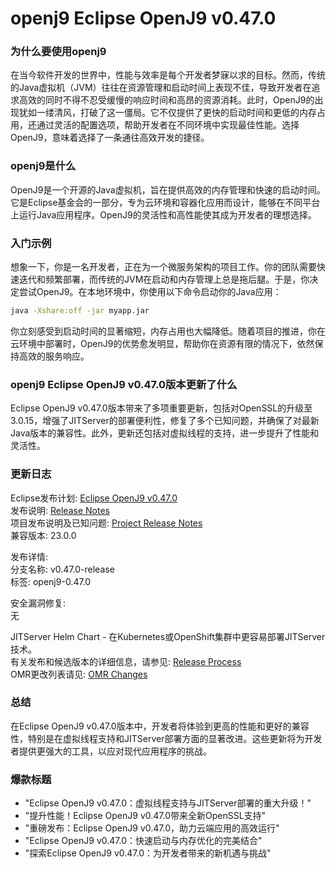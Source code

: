 # openj9 Eclipse OpenJ9 v0.47.0
### 为什么要使用openj9

在当今软件开发的世界中，性能与效率是每个开发者梦寐以求的目标。然而，传统的Java虚拟机（JVM）往往在资源管理和启动时间上表现不佳，导致开发者在追求高效的同时不得不忍受缓慢的响应时间和高昂的资源消耗。此时，OpenJ9的出现犹如一缕清风，打破了这一僵局。它不仅提供了更快的启动时间和更低的内存占用，还通过灵活的配置选项，帮助开发者在不同环境中实现最佳性能。选择OpenJ9，意味着选择了一条通往高效开发的捷径。

### openj9是什么

OpenJ9是一个开源的Java虚拟机，旨在提供高效的内存管理和快速的启动时间。它是Eclipse基金会的一部分，专为云环境和容器化应用而设计，能够在不同平台上运行Java应用程序。OpenJ9的灵活性和高性能使其成为开发者的理想选择。

### 入门示例

想象一下，你是一名开发者，正在为一个微服务架构的项目工作。你的团队需要快速迭代和频繁部署，而传统的JVM在启动和内存管理上总是拖后腿。于是，你决定尝试OpenJ9。在本地环境中，你使用以下命令启动你的Java应用：

```bash
java -Xshare:off -jar myapp.jar
```

你立刻感受到启动时间的显著缩短，内存占用也大幅降低。随着项目的推进，你在云环境中部署时，OpenJ9的优势愈发明显，帮助你在资源有限的情况下，依然保持高效的服务响应。

### openj9 Eclipse OpenJ9 v0.47.0版本更新了什么

Eclipse OpenJ9 v0.47.0版本带来了多项重要更新，包括对OpenSSL的升级至3.0.15，增强了JITServer的部署便利性，修复了多个已知问题，并确保了对最新Java版本的兼容性。此外，更新还包括对虚拟线程的支持，进一步提升了性能和灵活性。

### 更新日志

Eclipse发布计划: [Eclipse OpenJ9 v0.47.0](https://projects.eclipse.org/projects/technology.openj9/releases/0.47.0)  
发布说明: [Release Notes](https://eclipse.dev/openj9/docs/version0.47)  
项目发布说明及已知问题: [Project Release Notes](https://github.com/eclipse-openj9/openj9/blob/master/doc/release-notes/0.47/0.47.md)  
兼容版本: 23.0.0  

发布详情:  
分支名称: v0.47.0-release  
标签: openj9-0.47.0  

安全漏洞修复:  
无  

JITServer Helm Chart - 在Kubernetes或OpenShift集群中更容易部署JITServer技术。  
有关发布和候选版本的详细信息，请参见: [Release Process](https://github.com/eclipse-openj9/blob/master/doc/processes/release_process.md)  
OMR更改列表请见: [OMR Changes](https://github.com/eclipse-openj9-omr/releases/tag/openj9-0.47.0)  

### 总结

在Eclipse OpenJ9 v0.47.0版本中，开发者将体验到更高的性能和更好的兼容性，特别是在虚拟线程支持和JITServer部署方面的显著改进。这些更新将为开发者提供更强大的工具，以应对现代应用程序的挑战。

### 爆款标题

- "Eclipse OpenJ9 v0.47.0：虚拟线程支持与JITServer部署的重大升级！"
- "提升性能！Eclipse OpenJ9 v0.47.0带来全新OpenSSL支持"
- "重磅发布：Eclipse OpenJ9 v0.47.0，助力云端应用的高效运行"
- "Eclipse OpenJ9 v0.47.0：快速启动与内存优化的完美结合"
- "探索Eclipse OpenJ9 v0.47.0：为开发者带来的新机遇与挑战"